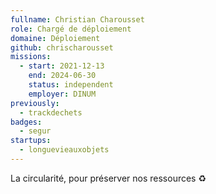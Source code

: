 ```yaml
---
fullname: Christian Charousset
role: Chargé de déploiement
domaine: Déploiement
github: chrischarousset
missions:
  - start: 2021-12-13
    end: 2024-06-30
    status: independent
    employer: DINUM
previously:
  - trackdechets
badges:
  - segur
startups:
  - longuevieauxobjets
---
```



La circularité, pour préserver nos ressources ♻
